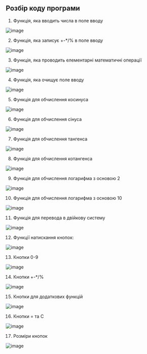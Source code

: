 ## Розбір коду програми
1) Функція, яка вводить числа в поле вводу

![image](https://user-images.githubusercontent.com/86650368/125157000-18e2c180-e171-11eb-89a4-ecad71f9645a.png)

2) Функція, яка записує +-*/% в поле вводу 

![image](https://user-images.githubusercontent.com/86650368/125157016-36179000-e171-11eb-891e-3f011c3bace1.png)

3) Функція, яка проводить елементарні математичні операції

![image](https://user-images.githubusercontent.com/86650368/125157149-e1284980-e171-11eb-8c56-5bec16fc55cf.png)

4) Функція, яка очищує поле вводу

![image](https://user-images.githubusercontent.com/86650368/125157174-0917ad00-e172-11eb-9f32-8e8904f1912b.png)

5) Функція для обчислення косинуса

![image](https://user-images.githubusercontent.com/86650368/125157197-29e00280-e172-11eb-8975-283b831b2680.png)

6) Функція для обчислення cінуса

![image](https://user-images.githubusercontent.com/86650368/125157228-51cf6600-e172-11eb-9c19-96072292d748.png)

7) Функція для обчислення тангенса

![image](https://user-images.githubusercontent.com/86650368/125157231-5bf16480-e172-11eb-9f87-d7faa6ad0c6d.png)

8) Функція для обчислення котангенса 

![image](https://user-images.githubusercontent.com/86650368/125157235-67449000-e172-11eb-9259-5c6316482bfc.png)

9) Функція для обчислення логарифма з основою 2

![image](https://user-images.githubusercontent.com/86650368/125157246-74fa1580-e172-11eb-980f-0fdc3b333e6d.png)

10) Функція для обчислення логарифма з основою 10

![image](https://user-images.githubusercontent.com/86650368/125157496-00c07180-e174-11eb-8499-7ad5fc1839c8.png)

11) Функція для перевода в двійкову систему

![image](https://user-images.githubusercontent.com/86650368/125157510-22b9f400-e174-11eb-8e32-186e4d53c609.png)

12) Функції натискання кнопок:

![image](https://user-images.githubusercontent.com/86650368/125157568-7c222300-e174-11eb-8c30-d93406cd8322.png)

13) Кнопки 0-9

![image](https://user-images.githubusercontent.com/86650368/125157593-9cea7880-e174-11eb-815f-3ea243e63b9f.png)

14) Кнопки +-*/%

![image](https://user-images.githubusercontent.com/86650368/125157626-cacfbd00-e174-11eb-8267-0cc757a64028.png)

15) Кнопки для додаткових функцій

![image](https://user-images.githubusercontent.com/86650368/125157649-ecc93f80-e174-11eb-9a8a-414f899e8323.png)

16) Кнопки = та С

![image](https://user-images.githubusercontent.com/86650368/125157663-01a5d300-e175-11eb-9dac-fb4fe9eaef16.png)

17) Розміри кнопок 

![image](https://user-images.githubusercontent.com/86650368/125157694-21d59200-e175-11eb-8a9b-09a45879f548.png)
